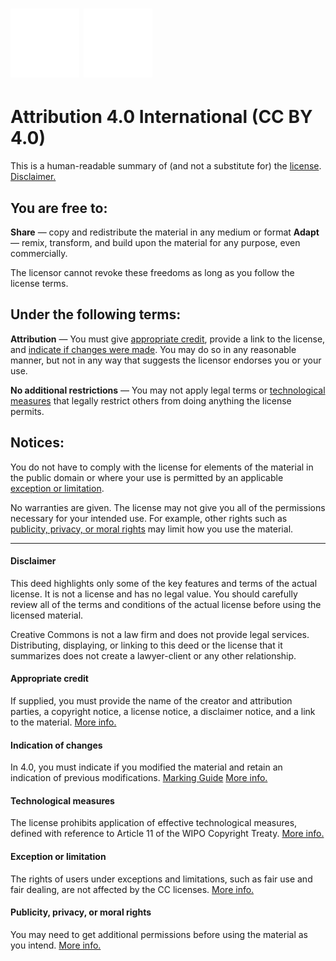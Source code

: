 # ![](cc_white.svg) ![](attribution_icon_white.svg)
# Attribution 4.0 International (CC BY 4.0)

This is a human-readable summary of (and not a substitute for) the [license](LICENSE.md). [Disclaimer.](LICENSE-READABLE.md#disclaimer)

## You are free to:

**Share** — copy and redistribute the material in any medium or format
**Adapt** — remix, transform, and build upon the material for any purpose, even commercially.

The licensor cannot revoke these freedoms as long as you follow the license terms.

## Under the following terms:

**Attribution** — You must give [appropriate credit](LICENSE-READABLE.md#appropriate-credit), provide a link to the license, and [indicate if changes were made](LICENSE-READABLE.md#indication-of-changes). You may do so in any reasonable manner, but not in any way that suggests the licensor endorses you or your use.

**No additional restrictions** — You may not apply legal terms or [technological measures](LICENSE-READABLE.md#technological-measures) that legally restrict others from doing anything the license permits.

## Notices:

You do not have to comply with the license for elements of the material in the public domain or where your use is permitted by an applicable [exception or limitation](LICENSE-READABLE.md#exception-or-limitation).

No warranties are given. The license may not give you all of the permissions necessary for your intended use. For example, other rights such as [publicity, privacy, or moral rights](LICENSE-READABLE.md#publicity-privacy-or-moral-rights) may limit how you use the material.

---

#### Disclaimer

This deed highlights only some of the key features and terms of the actual license. It is not a license and has no legal value. You should carefully review all of the terms and conditions of the actual license before using the licensed material.

Creative Commons is not a law firm and does not provide legal services. Distributing, displaying, or linking to this deed or the license that it summarizes does not create a lawyer-client or any other relationship.

#### Appropriate credit

If supplied, you must provide the name of the creator and attribution parties, a copyright notice, a license notice, a disclaimer notice, and a link to the material.
[More info.](https://wiki.creativecommons.org/wiki/License_Versions#Detailed_attribution_comparison_chart)

#### Indication of changes

In 4.0, you must indicate if you modified the material and retain an indication of previous modifications.
[Marking Guide](https://wiki.creativecommons.org/wiki/Best_practices_for_attribution#This_is_a_good_attribution_for_material_you_modified_slightly)
[More info.](https://wiki.creativecommons.org/wiki/License_Versions#Modifications_and_adaptations_must_be_marked_as_such)

#### Technological measures

The license prohibits application of effective technological measures, defined with reference to Article 11 of the WIPO Copyright Treaty.
[More info.](https://wiki.creativecommons.org/wiki/License_Versions#Application_of_effective_technological_measures_by_users_of_CC-licensed_works_prohibited)

#### Exception or limitation

The rights of users under exceptions and limitations, such as fair use and fair dealing, are not affected by the CC licenses.
[More info.](https://creativecommons.org/faq/#Do_Creative_Commons_licenses_affect_exceptions_and_limitations_to_copyright.2C_such_as_fair_dealing_and_fair_use.3F)

#### Publicity, privacy, or moral rights
You may need to get additional permissions before using the material as you intend.
[More info.](https://wiki.creativecommons.org/wiki/Considerations_for_licensors_and_licensees)

